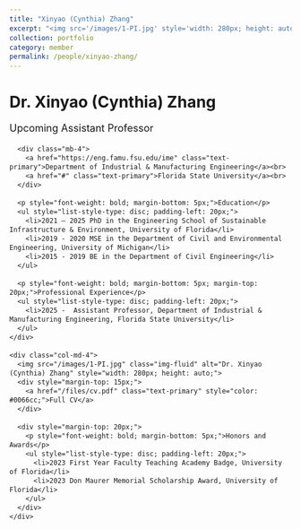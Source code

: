 ```yaml
---
title: "Xinyao (Cynthia) Zhang"
excerpt: "<img src='/images/1-PI.jpg' style='width: 280px; height: auto;'><br/><strong>Xinyao (Cynthia) Zhang</strong><br/>Upcoming Assistant<br/>Professor in Industrial &<br/>Manufacturing Engineering"
collection: portfolio
category: member
permalink: /people/xinyao-zhang/
---
```


<div class="container">
  <div class="row">
    <div class="col-md-8">
      <h1>Dr. Xinyao (Cynthia) Zhang</h1>
      <p style="font-size: 18px;">Upcoming Assistant Professor</p>
      
      <div class="mb-4">
        <a href="https://eng.famu.fsu.edu/ime" class="text-primary">Department of Industrial & Manufacturing Engineering</a><br>
        <a href="#" class="text-primary">Florida State University</a><br>
      </div>
      
      <p style="font-weight: bold; margin-bottom: 5px;">Education</p>
      <ul style="list-style-type: disc; padding-left: 20px;">
        <li>2021 – 2025 PhD in the Engineering School of Sustainable Infrastructure & Environment, University of Florida</li>
        <li>2019 - 2020 MSE in the Department of Civil and Environmental Engineering, University of Michigan</li>
        <li>2015 - 2019 BE in the Department of Civil Engineering</li>
      </ul>
      
      <p style="font-weight: bold; margin-bottom: 5px; margin-top: 20px;">Professional Experience</p>
      <ul style="list-style-type: disc; padding-left: 20px;">
        <li>2025 -  Assistant Professor, Department of Industrial & Manufacturing Engineering, Florida State University</li>
      </ul>
    </div>
    
    <div class="col-md-4">
      <img src="/images/1-PI.jpg" class="img-fluid" alt="Dr. Xinyao (Cynthia) Zhang" style="width: 280px; height: auto;">
      <div style="margin-top: 15px;">
        <a href="/files/cv.pdf" class="text-primary" style="color: #0066cc;">Full CV</a>
      </div>
      
      <div style="margin-top: 20px;">
        <p style="font-weight: bold; margin-bottom: 5px;">Honors and Awards</p>
        <ul style="list-style-type: disc; padding-left: 20px;">
          <li>2023 First Year Faculty Teaching Academy Badge, University of Florida</li>
          <li>2023 Don Maurer Memorial Scholarship Award, University of Florida</li>
        </ul>
      </div>
    </div>
  </div>
</div>
